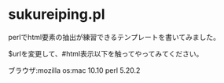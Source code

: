 # sukureiping.pl
perlでhtml要素の抽出が練習できるテンプレートを書いてみました。

$urlを変更して、#html表示以下を触ってやってみてください。

ブラウザ:mozilla
os:mac 10.10
perl 5.20.2
